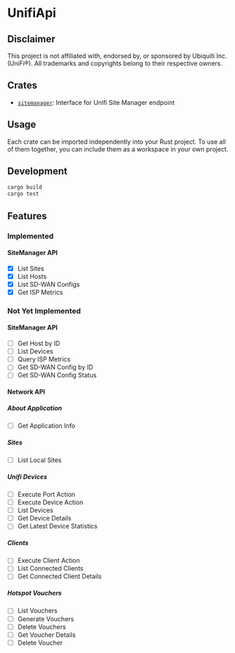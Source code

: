 # UnifiApi

## Disclaimer

This project is not affiliated with, endorsed by, or sponsored by Ubiquiti Inc. (UniFi®).
All trademarks and copyrights belong to their respective owners.

## Crates

- [`sitemanager`](./sitemanager): Interface for Unifi Site Manager endpoint

## Usage

Each crate can be imported independently into your Rust project.
To use all of them together, you can include them as a workspace in your own project.

## Development

```bash
cargo build
cargo test
```

## Features
### Implemented
#### SiteManager API
- [x] List Sites
- [x] List Hosts
- [x] List SD-WAN Configs
- [x] Get ISP Metrics

### Not Yet Implemented
#### SiteManager API
- [ ] Get Host by ID
- [ ] List Devices
- [ ] Query ISP Metrics
- [ ] Get SD-WAN Config by ID
- [ ] Get SD-WAN Config Status
#### Network API
##### About Application
- [ ] Get Application Info
##### Sites
- [ ] List Local Sites
##### Unifi Devices
- [ ] Execute Port Action
- [ ] Execute Device Action
- [ ] List Devices
- [ ] Get Device Details
- [ ] Get Latest Device Statistics
##### Clients
- [ ] Execute Client Action
- [ ] List Connected Clients
- [ ] Get Connected Client Details
##### Hotspot Vouchers
- [ ] List Vouchers
- [ ] Generate Vouchers
- [ ] Delete Vouchers
- [ ] Get Voucher Details
- [ ] Delete Voucher
